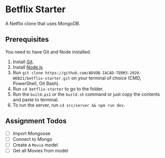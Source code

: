 # Betflix Starter
A Netflix clone that uses MongoDB.

## Prerequisites
You need to have Git and Node installed.

1. Install [Git](https://git-scm.com/downloads).
2. Install [Node.js](https://nodejs.org/dist/v12.16.1/node-v12.16.1-x64.msi)
3. Run `git clone https://github.com/ADVDB-IACAD-TERM3-2020-WEB21/betflix-starter.git` on your terminal of choice (CMD, PowerShell, Git Bash).
4. Run `cd betflix-starter` to go to the folder.
5. Run the `build.ps1` or the `build.sh` command or just copy the contents and paste to terminal.
6. To run the server, run `cd src/server && npm run dev`.

## Assignment Todos
- [ ] Import Mongoose
- [ ] Connect to Mongo
- [ ] Create a `Movie` model
- [ ] Get all Movies from model
